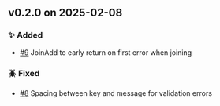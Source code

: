 ## v0.2.0 on 2025-02-08

### ✨ Added

* [#9](https://github.com/miniscruff/vaddy/issues/9) JoinAdd to early return on first error when joining

### 🪲 Fixed

* [#8](https://github.com/miniscruff/vaddy/issues/8) Spacing between key and message for validation errors

